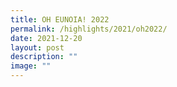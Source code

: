 ```yaml
---
title: OH EUNOIA! 2022
permalink: /highlights/2021/oh2022/
date: 2021-12-20
layout: post
description: ""
image: ""
---
```


